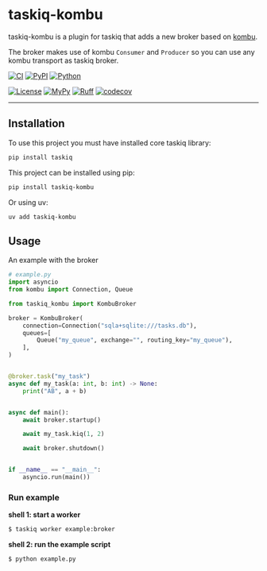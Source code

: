 # taskiq-kombu

taskiq-kombu is a plugin for taskiq that adds a new broker based on [kombu](https://github.com/celery/kombu).

The broker makes use of kombu `Consumer` and `Producer` so you can use any kombu transport as taskiq broker.

[![CI](https://github.com/soapun/taskiq-kombu/actions/workflows/ci.yml/badge.svg)](https://github.com/soapun/taskiq-kombu/actions/workflows/ci.yml) [![PyPI](https://badge.fury.io/py/taskiq-kombu.svg)](https://badge.fury.io/py/taskiq-kombu) [![Python](https://img.shields.io/pypi/pyversions/taskiq-kombu.svg)](https://pypi.org/project/taskiq-kombu/)

[![License](https://img.shields.io/pypi/l/taskiq-kombu.svg)](https://github.com/soapun/taskiq-kombu/blob/main/LICENSE) [![MyPy](https://img.shields.io/badge/type_checked-mypy-informational.svg)](https://mypy.readthedocs.io/en/stable/introduction.html) [![Ruff](https://img.shields.io/badge/style-ruff-blue?logo=ruff&logoColor=white)](https://github.com/astral-sh/ruff) [![codecov](https://codecov.io/github/soapun/taskiq-kombu/graph/badge.svg?token=RCMKRL0SFC)](https://codecov.io/github/soapun/taskiq-kombu)


---

## Installation

To use this project you must have installed core taskiq library:

```bash
pip install taskiq
```

This project can be installed using pip:

```bash
pip install taskiq-kombu
```

Or using uv:

```
uv add taskiq-kombu
```

## Usage

An example with the broker

```python
# example.py
import asyncio
from kombu import Connection, Queue

from taskiq_kombu import KombuBroker

broker = KombuBroker(
    connection=Connection("sqla+sqlite:///tasks.db"),
    queues=[
        Queue("my_queue", exchange="", routing_key="my_queue"),
    ],
)


@broker.task("my_task")
async def my_task(a: int, b: int) -> None:
    print("AB", a + b)


async def main():
    await broker.startup()

    await my_task.kiq(1, 2)

    await broker.shutdown()


if __name__ == "__main__":
    asyncio.run(main())
```

### Run example

**shell 1: start a worker**

```sh
$ taskiq worker example:broker
```

**shell 2: run the example script**

```sh
$ python example.py
```
